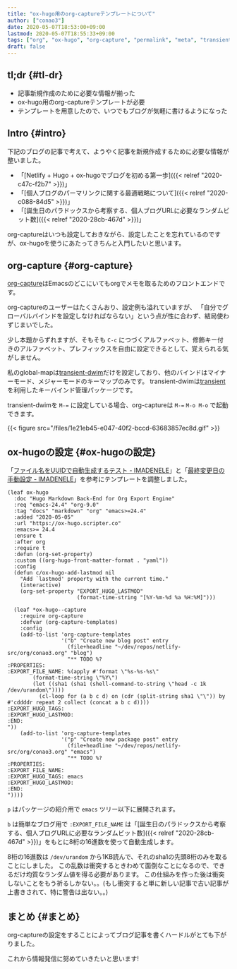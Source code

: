 ```yaml
---
title: "ox-hugo用のorg-captureテンプレートについて"
author: ["conao3"]
date: 2020-05-07T18:53:00+09:00
lastmod: 2020-05-07T18:55:33+09:00
tags: ["org", "ox-hugo", "org-capture", "permalink", "meta", "transient-dwim"]
draft: false
---
```


## tl;dr {#tl-dr}

-   記事新規作成のために必要な情報が揃った
-   ox-hugo用のorg-captureテンプレートが必要
-   テンプレートを用意したので、いつでもブログが気軽に書けるようになった


## Intro {#intro}

下記のブログの記事で考えて、ようやく記事を新規作成するために必要な情報が整いました。

-   「[Netlify + Hugo + ox-hugoでブログを初める第一歩]({{< relref "2020-c47c-f2b7" >}})」
-   「[個人ブログのパーマリンクに関する最適戦略について]({{< relref "2020-c088-84d5" >}})」
-   「[誕生日のパラドックスから考察する、個人ブログURLに必要なランダムビット数]({{< relref "2020-28cb-467d" >}})」

org-captureはいつも設定しておきながら、設定したことを忘れているのですが、ox-hugoを使うにあたってきちんと入門したいと思います。


## org-capture {#org-capture}

[org-capture](https://orgmode.org/org.html#Capture-and-Attachments-1)はEmacsのどこにいてもorgでメモを取るためのフロントエンドです。

org-captureのユーザーはたくさんおり、設定例も溢れていますが、
「自分でグローバルバインドを設定しなければならない」という点が性に合わず、結局使わずじまいでした。

少し本題からずれますが、そもそも `C-c` につづくアルファベット、修飾キー付きのアルファベット、プレフィックスを自由に設定できるとして、覚えられる気がしません。

私のglobal-mapは[transient-dwim](https://github.com/conao3/transient-dwim.el)だけを設定しており、他のバインドはマイナーモード、メジャーモードのキーマップのみです。
transient-dwimは[transient](https://github.com/magit/transient)を利用したキーバインド管理パッケージです。

transient-dwimを `M-=` に設定している場合、org-captureは `M-=` `M-o M-o` で起動できます。

{{< figure src="/files/1e21eb45-e047-40f2-bccd-63683857ec8d.gif" >}}


## ox-hugoの設定 {#ox-hugoの設定}

「[ファイル名をUUIDで自動生成するテスト - IMADENELE](https://pxaka.tokyo/blog/2018/44febe88-04a5-9bc4-6bfb-678a8477a0ed/)」と「[最終変更日の手動設定 - IMADENELE](https://pxaka.tokyo/blog/2018/58e5bcee-1fb9-48a4-628b-a80692983bfe/)」を参考にテンプレートを調整しました。

```emacs-lisp
(leaf ox-hugo
  :doc "Hugo Markdown Back-End for Org Export Engine"
  :req "emacs-24.4" "org-9.0"
  :tag "docs" "markdown" "org" "emacs>=24.4"
  :added "2020-05-05"
  :url "https://ox-hugo.scripter.co"
  :emacs>= 24.4
  :ensure t
  :after org
  :require t
  :defun (org-set-property)
  :custom ((org-hugo-front-matter-format . "yaml"))
  :config
  (defun c/ox-hugo-add-lastmod nil
    "Add `lastmod' property with the current time."
    (interactive)
    (org-set-property "EXPORT_HUGO_LASTMOD"
                      (format-time-string "[%Y-%m-%d %a %H:%M]")))

  (leaf *ox-hugo--capture
    :require org-capture
    :defvar (org-capture-templates)
    :config
    (add-to-list 'org-capture-templates
                 '("b" "Create new blog post" entry
                   (file+headline "~/dev/repos/netlify-src/org/conao3.org" "blog")
                   "** TODO %?
:PROPERTIES:
:EXPORT_FILE_NAME: %(apply #'format \"%s-%s-%s\"
        (format-time-string \"%Y\")
        (let ((sha1 (sha1 (shell-command-to-string \"head -c 1k /dev/urandom\"))))
          (cl-loop for (a b c d) on (cdr (split-string sha1 \"\")) by #'cddddr repeat 2 collect (concat a b c d))))
:EXPORT_HUGO_TAGS:
:EXPORT_HUGO_LASTMOD:
:END:
"))
    (add-to-list 'org-capture-templates
                 '("p" "Create new package post" entry
                   (file+headline "~/dev/repos/netlify-src/org/conao3.org" "emacs")
                   "** TODO %?
:PROPERTIES:
:EXPORT_FILE_NAME:
:EXPORT_HUGO_TAGS: emacs
:EXPORT_HUGO_LASTMOD:
:END:
"))))
```

`p` はパッケージの紹介用で `emacs` ツリー以下に展開されます。

`b` は簡単なブログ用で `:EXPORT_FILE_NAME` は「[誕生日のパラドックスから考察する、個人ブログURLに必要なランダムビット数]({{< relref "2020-28cb-467d" >}})」をもとに8桁の16進数を使って自動生成します。

8桁の16進数は `/dev/urandom` から1KB読んで、それのsha1の先頭8桁のみを取ることにしました。
この乱数は衝突するときわめて面倒なことになるので、できるだけ均質なランダム値を得る必要があります。
この仕組みを作った後は衝突しないことをもう祈るしかない。。(もし衝突すると単に新しい記事で古い記事が上書きされて、特に警告は出ない。。)


## まとめ {#まとめ}

org-captureの設定をすることによってブログ記事を書くハードルがとても下がりました。

これから情報発信に努めていきたいと思います!
